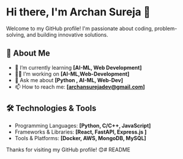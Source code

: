 # Hi there, I'm Archan Sureja 👋

Welcome to my GitHub profile! I'm passionate about coding, problem-solving, and building innovative solutions.

## 🚀 About Me
- 🌱 I’m currently learning **[AI-ML, Web Development]**
- 👨‍💻 I’m working on **[AI-ML,Web-Development]**
- 💬 Ask me about **[Python , AI-ML, Web-Dev]**
- 📫 How to reach me: **[archansurejadev@gmail.com]**

## 🛠️ Technologies & Tools
- Programming Languages: **[Python, C/C++, JavaScript]**
- Frameworks & Libraries: **[React, FastAPI, Express.js ]**
- Tools & Platforms: **[Docker, AWS, MongoDB, MySQL]**

Thanks for visiting my GitHub profile! 😊# README